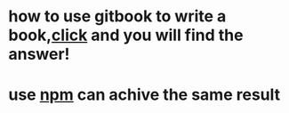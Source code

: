 # how to use gitbook to write a book,[click](http://blog.csdn.net/maray/article/details/50067821) and you will find the answer!
# use [npm](http://www.jianshu.com/p/7476afdd9248) can achive the same result
